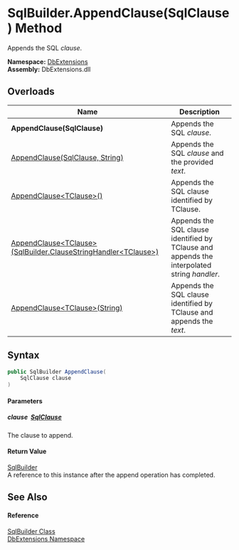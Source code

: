 SqlBuilder.AppendClause(SqlClause) Method
=========================================
Appends the SQL *clause*.
  
**Namespace:** [DbExtensions][1]  
**Assembly:** DbExtensions.dll

Overloads
---------

| Name                                                                      | Description                                                                                 |
| ------------------------------------------------------------------------- | ------------------------------------------------------------------------------------------- |
| **AppendClause(SqlClause)**                                               | Appends the SQL *clause*.                                                                   |
| [AppendClause(SqlClause, String)][2]                                      | Appends the SQL *clause* and the provided *text*.                                           |
| [AppendClause&lt;TClause>()][3]                                           | Appends the SQL clause identified by TClause.                                               |
| [AppendClause&lt;TClause>(SqlBuilder.ClauseStringHandler&lt;TClause>)][4] | Appends the SQL clause identified by TClause and appends the interpolated string *handler*. |
| [AppendClause&lt;TClause>(String)][5]                                     | Appends the SQL clause identified by TClause and appends the *text*.                        |


Syntax
------

```csharp
public SqlBuilder AppendClause(
	SqlClause clause
)
```

#### Parameters

##### *clause*  [SqlClause][6]
The clause to append.

#### Return Value
[SqlBuilder][7]  
A reference to this instance after the append operation has completed.

See Also
--------

#### Reference
[SqlBuilder Class][7]  
[DbExtensions Namespace][1]  

[1]: ../README.md
[2]: AppendClause_1.md
[3]: AppendClause__1.md
[4]: AppendClause__1_1.md
[5]: AppendClause__1_2.md
[6]: ../SqlClause/README.md
[7]: README.md